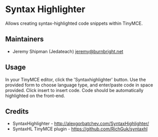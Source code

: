 # Syntax Highlighter

Allows creating syntax-highlighted code snippets within TinyMCE.

## Maintainers

 * Jeremy Shipman (Jedateach) jeremy@burnbright.net

## Usage

In your TinyMCE editor, click the 'Syntaxhighlighter' button. Use the provided form to choose language type, and enter/paste code in space provided.
Click insert to insert code. Code should be automatically highlighted on the front-end.

## Credits

 * SyntaxHighlighter - http://alexgorbatchev.com/SyntaxHighlighter/
 * SyntaxHL TinyMCE plugin - https://github.com/RichGuk/syntaxhl